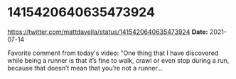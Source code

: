 # 1415420640635473924
https://twitter.com/mattdavella/status/1415420640635473924
**Date:** 2021-07-14

Favorite comment from today's video: "One thing that I have discovered while being a runner is that it’s fine to walk, crawl or even stop during a run, because that doesn’t mean that you’re not a runner...
